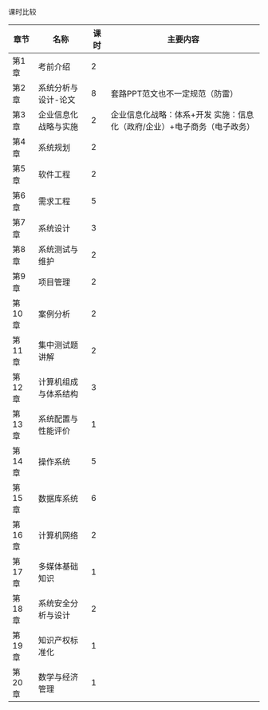 课时比较

| **章节** | **名称**             | **课时** | **主要内容**                                                 |
| -------- | -------------------- | -------- | ------------------------------------------------------------ |
| 第1章    | 考前介绍             | 2        |                                                              |
| 第2章    | 系统分析与设计-论文  | 8        | 套路PPT范文也不一定规范（防雷）                              |
| 第3章    | 企业信息化战略与实施 | 2        | 企业信息化战略：体系+开发 实施：信息化（政府/企业）+电子商务（电子政务） |
| 第4章    | 系统规划             | 2        |                                                              |
| 第5章    | 软件工程             | 2        |                                                              |
| 第6章    | 需求工程             | 5        |                                                              |
| 第7章    | 系统设计             | 3        |                                                              |
| 第8章    | 系统测试与维护       | 2        |                                                              |
| 第9章    | 项目管理             | 2        |                                                              |
| 第10章   | 案例分析             | 2        |                                                              |
| 第11章   | 集中测试题讲解       | 2        |                                                              |
| 第12章   | 计算机组成与体系结构 | 3        |                                                              |
| 第13章   | 系统配置与性能评价   | 1        |                                                              |
| 第14章   | 操作系统             | 5        |                                                              |
| 第15章   | 数据库系统           | 6        |                                                              |
| 第16章   | 计算机网络           | 2        |                                                              |
| 第17章   | 多媒体基础知识       | 1        |                                                              |
| 第18章   | 系统安全分析与设计   | 2        |                                                              |
| 第19章   | 知识产权标准化       | 1        |                                                              |
| 第20章   | 数学与经济管理       | 1        |                                                              |

